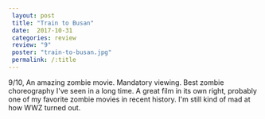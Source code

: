 ```yaml
---
 layout: post
 title: "Train to Busan"
 date:  2017-10-31
 categories: review
 review: "9"
 poster: "train-to-busan.jpg"
 permalink: /:title
---
```



9/10, An amazing zombie movie. Mandatory viewing. Best zombie choreography I've seen in a long time. A great film in its own right, probably one of my favorite zombie movies in recent history. I'm still kind of mad at how WWZ turned out.